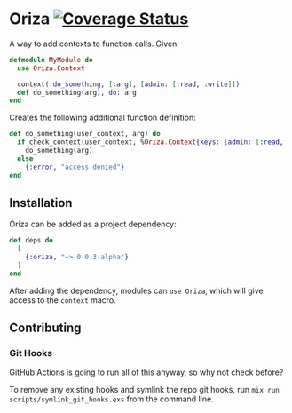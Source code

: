# Oriza [![Coverage Status](https://coveralls.io/repos/github/rmparr/oriza/badge.svg?branch=main)](https://coveralls.io/github/rmparr/oriza?branch=main)

A way to add contexts to function calls. Given:

```elixir
defmodule MyModule do
  use Oriza.Context

  context(:do_something, [:arg], [admin: [:read, :write]])
  def do_something(arg), do: arg
end
```

Creates the following additional function definition:

```elixir
def do_something(user_context, arg) do
  if check_context(user_context, %Oriza.Context{keys: [admin: [:read, :write]]}) do
    do_something(arg)
  else
    {:error, "access denied"}
end
```

## Installation

Oriza can be added as a project dependency:

```elixir
def deps do
  [
    {:oriza, "~> 0.0.3-alpha"}
  ]
end
```

After adding the dependency, modules can `use Oriza`, which will give access to the `context` macro.

## Contributing

### Git Hooks

GitHub Actions is going to run all of this anyway, so why not check before?

To remove any existing hooks and symlink the repo git hooks, run `mix run scripts/symlink_git_hooks.exs` from the command line.
